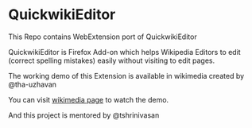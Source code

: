 # QuickwikiEditor
This Repo contains WebExtension port of QuickwikiEditor

QuickwikiEditor is Firefox Add-on which helps Wikipedia Editors to edit (correct spelling mistakes) easily without visiting to edit pages.

The working demo of this Extension is available in wikimedia created by @tha-uzhavan

You can visit [wikimedia page](https://commons.wikimedia.org/wiki/File:Tutorial-tamil-firefox-addon-QuickWikiEditor-usage.webm) to watch the demo. 

And this project is mentored by @tshrinivasan
